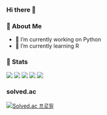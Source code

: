 ### Hi there 👋

### 💬 About Me
- 🔭 I’m currently working on Python 
- 🌱 I’m currently learning R

### 🌱 Stats
![](http://github-profile-summary-cards.vercel.app/api/cards/profile-details?username=manfa2004&theme=default)
![](http://github-profile-summary-cards.vercel.app/api/cards/repos-per-language?username=manfa2004&theme=default)
![](http://github-profile-summary-cards.vercel.app/api/cards/most-commit-language?username=manfa2004&theme=default)
![](http://github-profile-summary-cards.vercel.app/api/cards/stats?username=manfa2004&theme=default)
![](http://github-profile-summary-cards.vercel.app/api/cards/productive-time?username=manfa2004&theme=default&utcOffset=8)

### solved.ac
[![Solved.ac
프로필](http://mazassumnida.wtf/api/v2/generate_badge?boj=manfa)](https://solved.ac/manfa)
<!--
**manfa2004/manfa2004** is a ✨ _special_ ✨ repository because its `README.md` (this file) appears on your GitHub profile.

Here are some ideas to get you started:

- 🔭 I’m currently working on ...
- 🌱 I’m currently learning ...
- 👯 I’m looking to collaborate on ...
- 🤔 I’m looking for help with ...
- 💬 Ask me about ...
- 📫 How to reach me: ...
- 😄 Pronouns: ...
- ⚡ Fun fact: ...
-->
